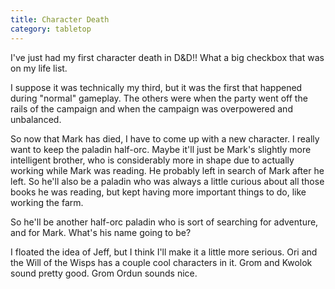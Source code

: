 ```yaml
---
title: Character Death
category: tabletop
---
```

I've just had my first character death in D&D!! What a big checkbox that was on my life list.

I suppose it was technically my third, but it was the first that happened during "normal" gameplay. The others were when the party went off the rails of the campaign and when the campaign was overpowered and unbalanced.

So now that Mark has died, I have to come up with a new character. I really want to keep the paladin half-orc. Maybe it'll just be Mark's slightly more intelligent brother, who is considerably more in shape due to actually working while Mark was reading. He probably left in search of Mark after he left. So he'll also be a paladin who was always a little curious about all those books he was reading, but kept having more important things to do, like working the farm.

So he'll be another half-orc paladin who is sort of searching for adventure, and for Mark. What's his name going to be?

I floated the idea of Jeff, but I think I'll make it a little more serious. Ori and the Will of the Wisps has a couple cool characters in it. Grom and Kwolok sound pretty good. Grom Ordun sounds nice.
